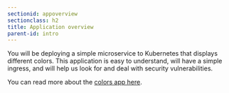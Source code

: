 ```yaml
---
sectionid: appoverview
sectionclass: h2
title: Application overview
parent-id: intro
---
```


You will be deploying a simple microservice to Kubernetes that displays different colors. This application is easy to understand, will have a simple ingress, and will help us look for and deal with security vulnerabilities. 

You can read more about the [colors app here](https://github.com/todaywasawesome/color-coded).